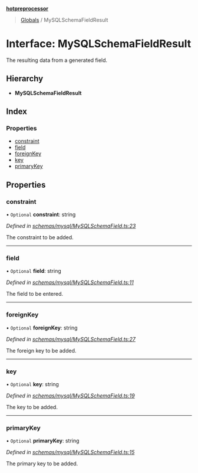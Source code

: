 **[hotpreprocessor](../README.md)**

> [Globals](../globals.md) / MySQLSchemaFieldResult

# Interface: MySQLSchemaFieldResult

The resulting data from a generated field.

## Hierarchy

* **MySQLSchemaFieldResult**

## Index

### Properties

* [constraint](mysqlschemafieldresult.md#constraint)
* [field](mysqlschemafieldresult.md#field)
* [foreignKey](mysqlschemafieldresult.md#foreignkey)
* [key](mysqlschemafieldresult.md#key)
* [primaryKey](mysqlschemafieldresult.md#primarykey)

## Properties

### constraint

• `Optional` **constraint**: string

*Defined in [schemas/mysql/MySQLSchemaField.ts:23](https://github.com/OurFreeLight/HotPreprocessor/blob/f104630/src/schemas/mysql/MySQLSchemaField.ts#L23)*

The constraint to be added.

___

### field

• `Optional` **field**: string

*Defined in [schemas/mysql/MySQLSchemaField.ts:11](https://github.com/OurFreeLight/HotPreprocessor/blob/f104630/src/schemas/mysql/MySQLSchemaField.ts#L11)*

The field to be entered.

___

### foreignKey

• `Optional` **foreignKey**: string

*Defined in [schemas/mysql/MySQLSchemaField.ts:27](https://github.com/OurFreeLight/HotPreprocessor/blob/f104630/src/schemas/mysql/MySQLSchemaField.ts#L27)*

The foreign key to be added.

___

### key

• `Optional` **key**: string

*Defined in [schemas/mysql/MySQLSchemaField.ts:19](https://github.com/OurFreeLight/HotPreprocessor/blob/f104630/src/schemas/mysql/MySQLSchemaField.ts#L19)*

The key to be added.

___

### primaryKey

• `Optional` **primaryKey**: string

*Defined in [schemas/mysql/MySQLSchemaField.ts:15](https://github.com/OurFreeLight/HotPreprocessor/blob/f104630/src/schemas/mysql/MySQLSchemaField.ts#L15)*

The primary key to be added.
